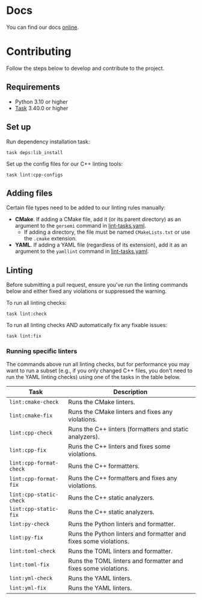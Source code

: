 # Docs

You can find our docs [online][spider-docs]. 

# Contributing
Follow the steps below to develop and contribute to the project.

## Requirements
* Python 3.10 or higher
* [Task] 3.40.0 or higher

## Set up
Run dependency installation task:
```shell
task deps:lib_install
```

Set up the config files for our C++ linting tools:
```shell
task lint:cpp-configs
```

## Adding files
Certain file types need to be added to our linting rules manually:

* **CMake**. If adding a CMake file, add it (or its parent directory) as an argument to the
  `gersemi` command in [lint-tasks.yaml](lint-tasks.yaml).
  * If adding a directory, the file must be named `CMakeLists.txt` or use the `.cmake` extension.
* **YAML**. If adding a YAML file (regardless of its extension), add it as an argument to the
  `yamllint` command in [lint-tasks.yaml](lint-tasks.yaml).

## Linting
Before submitting a pull request, ensure you’ve run the linting commands below and either fixed any
violations or suppressed the warning.

To run all linting checks:
```shell
task lint:check
```

To run all linting checks AND automatically fix any fixable issues:
```shell
task lint:fix
```

### Running specific linters
The commands above run all linting checks, but for performance you may want to run a subset (e.g.,
if you only changed C++ files, you don't need to run the YAML linting checks) using one of the tasks
in the table below.

| Task                    | Description                                                      |
|-------------------------|------------------------------------------------------------------|
| `lint:cmake-check`      | Runs the CMake linters.                                          |
| `lint:cmake-fix`        | Runs the CMake linters and fixes any violations.                 |
| `lint:cpp-check`        | Runs the C++ linters (formatters and static analyzers).          |
| `lint:cpp-fix`          | Runs the C++ linters and fixes some violations.                  |
| `lint:cpp-format-check` | Runs the C++ formatters.                                         |
| `lint:cpp-format-fix`   | Runs the C++ formatters and fixes any violations.                |
| `lint:cpp-static-check` | Runs the C++ static analyzers.                                   |
| `lint:cpp-static-fix`   | Runs the C++ static analyzers.                                   |
| `lint:py-check`         | Runs the Python linters and formatter.                           |
| `lint:py-fix`           | Runs the Python linters and formatter and fixes some violations. |
| `lint:toml-check`       | Runs the TOML linters and formatter.                             |
| `lint:toml-fix`         | Runs the TOML linters and formatter and fixes some violations.   |
| `lint:yml-check`        | Runs the YAML linters.                                           |
| `lint:yml-fix`          | Runs the YAML linters.                                           |

[spider-docs]: https://docs.yscope.com/spider/main/
[Task]: https://taskfile.dev
